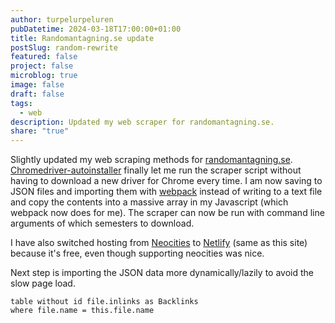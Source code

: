 ```yaml
---
author: turpelurpeluren
pubDatetime: 2024-03-18T17:00:00+01:00
title: Randomantagning.se update
postSlug: random-rewrite
featured: false
project: false
microblog: true
image: false
draft: false
tags:
  - web
description: Updated my web scraper for randomantagning.se.
share: "true"
---
```


Slightly updated my web scraping methods for [randomantagning.se](/posts/randomantagningse). [Chromedriver-autoinstaller](https://pypi.org/project/chromedriver-autoinstaller/) finally let me run the scraper script without having to download a new driver for Chrome every time. I am now saving to JSON files and importing them with [webpack](https://webpack.js.org/) instead of writing to a text file and copy the contents into a massive array in my Javascript (which webpack now does for me). The scraper can now be run with command line arguments of which semesters to download. 

I have also switched hosting from [Neocities](https://neocities.org/) to [Netlify](https://www.netlify.com/) (same as this site) because it's free, even though supporting neocities was nice. 

Next step is importing the JSON data more dynamically/lazily to avoid the slow page load. 

```dataview
table without id file.inlinks as Backlinks
where file.name = this.file.name
```